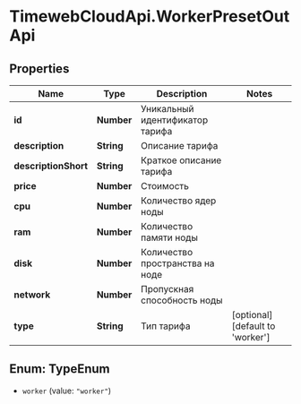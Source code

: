 # TimewebCloudApi.WorkerPresetOutApi

## Properties

Name | Type | Description | Notes
------------ | ------------- | ------------- | -------------
**id** | **Number** | Уникальный идентификатор тарифа | 
**description** | **String** | Описание тарифа | 
**descriptionShort** | **String** | Краткое описание тарифа | 
**price** | **Number** | Стоимость | 
**cpu** | **Number** | Количество ядер ноды | 
**ram** | **Number** | Количество памяти ноды | 
**disk** | **Number** | Количество пространства на ноде | 
**network** | **Number** | Пропускная способность ноды | 
**type** | **String** | Тип тарифа | [optional] [default to &#39;worker&#39;]



## Enum: TypeEnum


* `worker` (value: `"worker"`)




